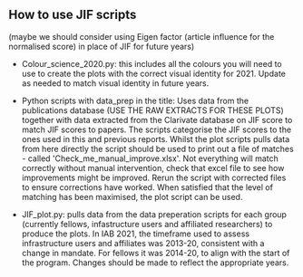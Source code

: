 ## How to use JIF scripts

(maybe we should consider using Eigen factor (article influence for the normalised score) in place of JIF for future years) 

- Colour_science_2020.py: this includes all the colours you will need to use to create the plots with the correct visual identity for 2021. Update as needed to match visual identity in future years.

- Python scripts with data_prep in the title: Uses data from the publications database (USE THE RAW EXTRACTS FOR THESE PLOTS) together with data extracted from the Clarivate database on JIF score to match JIF scores to papers. The scripts categorise the JIF scores to the ones used in this and previous reports. Whilst the plot scripts pulls data from here directly the script should be used to print out a file of matches - called 'Check_me_manual_improve.xlsx'. Not everything will match correctly without manual intervention, check that excel file to see how improvements might be improved. Rerun the script with corrected files to ensure corrections have worked. When satisfied that the level of matching has been maximised, the plot script can be used. 

- JIF_plot.py: pulls data from the data preperation scripts for each group (currently fellows, infastructure users and affiliated researchers) to produce the plots. In IAB 2021, the timeframe used to assess infrastructure users and affiliates was 2013-20, consistent with a change in mandate. For fellows it was 2014-20, to align with the start of the program. Changes should be made to reflect the appropriate years.